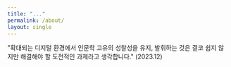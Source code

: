 ```yaml
---
title: "..."
permalink: /about/
layout: single
---
```


"확대되는 디지털 환경에서 인문학 고유의 성찰성을 유지, 발휘하는 것은 결코 쉽지 않지만 해결해야 할 도전적인 과제라고 생각합니다." (2023.12)
